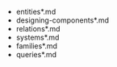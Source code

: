 - entities*.md
- designing-components*.md
- relations*.md
- systems*.md
- families*.md
- queries*.md
